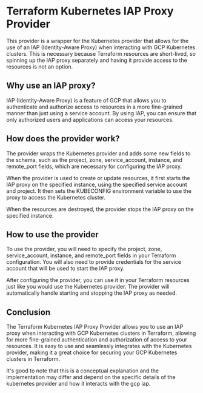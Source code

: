 # Terraform Kubernetes IAP Proxy Provider

This provider is a wrapper for the Kubernetes provider that allows for the use of an IAP (Identity-Aware Proxy) when interacting with GCP Kubernetes clusters. This is necessary because Terraform resources are short-lived, so spinning up the IAP proxy separately and having it provide access to the resources is not an option.

## Why use an IAP proxy?
IAP (Identity-Aware Proxy) is a feature of GCP that allows you to authenticate and authorize access to resources in a more fine-grained manner than just using a service account. By using IAP, you can ensure that only authorized users and applications can access your resources.

## How does the provider work?
The provider wraps the Kubernetes provider and adds some new fields to the schema, such as the project, zone, service_account, instance, and remote_port fields, which are necessary for configuring the IAP proxy.

When the provider is used to create or update resources, it first starts the IAP proxy on the specified instance, using the specified service account and project. It then sets the KUBECONFIG environment variable to use the proxy to access the Kubernetes cluster.

When the resources are destroyed, the provider stops the IAP proxy on the specified instance.

## How to use the provider
To use the provider, you will need to specify the project, zone, service_account, instance, and remote_port fields in your Terraform configuration. You will also need to provide credentials for the service account that will be used to start the IAP proxy.

After configuring the provider, you can use it in your Terraform resources just like you would use the Kubernetes provider. The provider will automatically handle starting and stopping the IAP proxy as needed.

## Conclusion
The Terraform Kubernetes IAP Proxy Provider allows you to use an IAP proxy when interacting with GCP Kubernetes clusters in Terraform, allowing for more fine-grained authentication and authorization of access to your resources. It is easy to use and seamlessly integrates with the Kubernetes provider, making it a great choice for securing your GCP Kubernetes clusters in Terraform.

It's good to note that this is a conceptual explanation and the implementation may differ and depend on the specific details of the kubernetes provider and how it interacts with the gcp iap.

